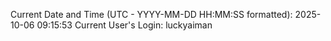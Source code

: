 Current Date and Time (UTC - YYYY-MM-DD HH:MM:SS formatted): 2025-10-06 09:15:53
Current User's Login: luckyaiman
